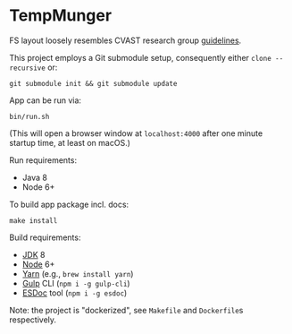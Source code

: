 TempMunger
==========

FS layout loosely resembles CVAST research group [guidelines][CVAST guidelines].

This project employs a Git submodule setup, consequently either `clone --recursive` or:

    git submodule init && git submodule update

App can be run via: 

    bin/run.sh

(This will open a browser window at `localhost:4000` after one minute startup time, at least on macOS.)

Run requirements:
 * Java 8
 * Node 6+

To build app package incl. docs: 

    make install

Build requirements:
 * [JDK] 8
 * [Node] 6+
  * [Yarn] (e.g., `brew install yarn`)
  * [Gulp] CLI (`npm i -g gulp-cli`)
  * [ESDoc] tool (`npm i -g esdoc`)

Note: the project is "dockerized", see `Makefile` and `Dockerfile`s respectively.


[CVAST guidelines]: http://www.cvast.tuwien.ac.at/node/27

[JDK]: http://www.oracle.com/technetwork/java/javase/downloads/jdk8-downloads-2133151.html
[Node]: https://nodejs.org/
[Yarn]: https://yarnpkg.com/
[Gulp]: http://gulpjs.com/
[ESDoc]: https://esdoc.org/

